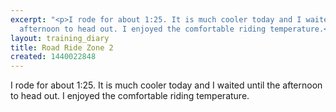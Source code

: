 ```yaml
---
excerpt: "<p>I rode for about 1:25. It is much cooler today and I waited until the
  afternoon to head out. I enjoyed the comfortable riding temperature.</p>"
layout: training_diary
title: Road Ride Zone 2
created: 1440022848
---
```

<p>I rode for about 1:25. It is much cooler today and I waited until the afternoon to head out. I enjoyed the comfortable riding temperature.</p>
